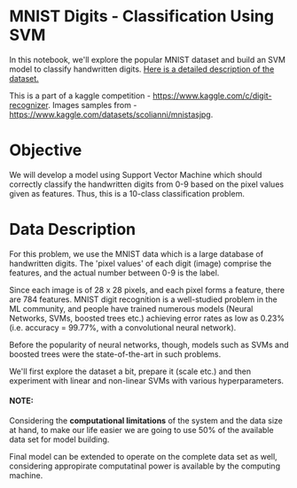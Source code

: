 # MNIST Digits - Classification Using SVM

In this notebook, we'll explore the popular MNIST dataset and build an SVM model to classify handwritten digits. <a href='http://yann.lecun.com/exdb/mnist/'>Here is a detailed description of the dataset.</a>

This is a part of a kaggle competition - https://www.kaggle.com/c/digit-recognizer.
Images samples from - https://www.kaggle.com/datasets/scolianni/mnistasjpg.

# Objective

We will develop a model using Support Vector Machine which should correctly classify the handwritten digits from 0-9 based on the pixel values given as features. Thus, this is a 10-class classification problem.

# Data Description

For this problem, we use the MNIST data which is a large database of handwritten digits. The 'pixel values' of each digit (image) comprise the features, and the actual number between 0-9 is the label.

Since each image is of 28 x 28 pixels, and each pixel forms a feature, there are 784 features. MNIST digit recognition is a well-studied problem in the ML community, and people have trained numerous models (Neural Networks, SVMs, boosted trees etc.) achieving error rates as low as 0.23% (i.e. accuracy = 99.77%, with a convolutional neural network).

Before the popularity of neural networks, though, models such as SVMs and boosted trees were the state-of-the-art in such problems.

We'll first explore the dataset a bit, prepare it (scale etc.) and then experiment with linear and non-linear SVMs with various hyperparameters.<br>

#### NOTE:

Considering the **computational limitations** of the system and the data size at hand, to make our life easier we are going to use 50% of the available data set for model building.<br>

Final model can be extended to operate on the complete data set as well, considering appropirate computatinal power is available by the computing machine.
